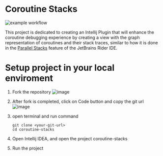 # Coroutine Stacks
![example workflow](https://github.com/nikita-nazarov/coroutine-stacks/actions/workflows/gradle.yml/badge.svg)

This project is dedicated to creating an Intellij Plugin that will enhance the coroutine debugging experience by creating a view with the graph representation of coroutines and their stack traces, similar to how it is done in the  [Parallel Stacks](https://www.jetbrains.com/help/rider/Debugging_Multithreaded_Applications.html#parallel-stacks) feature of the JetBrains Rider IDE.

# Setup project in your local enviroment

1) Fork the repository
   ![image](https://github.com/nikita-nazarov/coroutine-stacks/assets/77321971/14487935-3519-4cda-abad-dfa4d9c46f27)

2) After fork is completed, click on Code button and copy the git url
  ![image](https://github.com/nikita-nazarov/coroutine-stacks/assets/77321971/f26c77cb-4012-4e81-be4d-9f48a8778680)

3) open terminal and run command
   ```
   git clone <your-git-url>
   cd coroutine-stacks
   ```
4) Open Intellij IDEA, and open the project coroutine-stacks
   
5) Run the project
